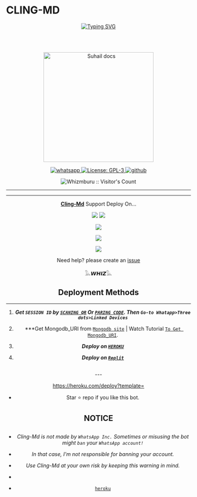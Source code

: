 # CLING-MD
<div align="center">
<a href="https://git.io/typing-svg"><img src="https://readme-typing-svg.demolab.com?font=Black+Ops+One&size=50&pause=1000&color=Red&center=true&width=910&height=100&lines=CLING-MD;ADVANCED+WHATSAPP+BOT;CREATED+BY+WHIZ; WITH+HELP+OF+MYSELF😂😂😂+ENJOY; ...;TEAM WHIZ." alt="Typing SVG" /></a>
  </p>
  <br>
   


</br>


<p align="center">
  <a href="https://chat.whatsapp.com/L1DzziySDqdLWibrD2R1J7">
    <img alt="Suhail docs" height="300" src="https://telegra.ph/file/ff39a6b7ae524bc77d18f.jpg">
  </a>
</p>
    
   
   
<p align="center">
  <a href="https://wa.me/+254754783683?text=Hi+Bro--+I+Need+Help.+I+messaged+you+from+Cling-Md+Repo" target="_blank">
    <img alt="whatsapp" src="https://img.shields.io/badge/ Message here -25D366?style=for-the-badge&logo=whatsapp&logoColor=white" />
  </a>
  <a aria-label="Cling_Md is free to use" href="https://github.com/SuhailTechInfo/Suhail-Md/blob/main/LICENCE" target="_blank">
    <img alt="License: GPL-3" src="https://badges.frapsoft.com/os/gpl/gpl.png?v=103)](https://opensource.org/licenses/GPL-3.0/" target="_blank" />
  </a>
  <a aria-label="Cling_Md is free to use" href="https://chat.whatsapp.com/L1DzziySDqdLWibrD2R1J7" target="_blank">
    <img alt="github" src="https://img.shields.io/badge/ Whatsapp -25D366?style=for-the-badge&logo=whatsapp&logoColor=white" src="https://chat.whatsapp.com/L1DzziySDqdLWibrD2R1J7" target="_blank" />
  </a>

</p>
<p align="center"><img src="https://profile-counter.glitch.me/{whizmburu}/count.svg" alt="Whizmburu :: Visitor's Count" /></p>

---





---

<p align="center">
  <a href="https://github.com/whizmburu/Cling-Md"><b>Cling-Md</b></a> Support Deploy On...
</p>

<p align="center">
  <a href="https://github.com/whizmburu/Cling-Md/blob/main/temp/deploy-on-vps.md"><img src="https://img.shields.io/badge/self hosting-3d1513?style=for-the-badge&logo=serverless&logoColor=FD5750"></a>
  <a href="https://railway.app/template/GZOvIe?referralCode=wVDLrh"><img src="https://img.shields.io/badge/railway-3e164f?style=for-the-badge&logo=railway&logoColor=0B0D0E"></a>
</p>
<p align="center">
  <a href="  https://heroku.com/deploy?template=github.com/Whizmburu/cling-Md"><img src="https://img.shields.io/badge/heroku-9d7acc?style=for-the-badge&logo=heroku&logoColor=430098"></a>
 
  <a href="https://app.koyeb.com/apps/deploy?type=git&repository=github.com/whizmburu/Cling-Md&branch=main&env[SESSION_ID]&env[OWNER_NUMBER]=254754783683&env[MONGODB_URI]&&env[OWNER_NAME]=Suhail&env[KOYEB_API]&env[PREFIX]=.&env[WAPRESENCE]&env[AUTO_READ_STATUS]=true&env[DISABLE_PM]=false&env[PACK_AUTHER]=whatsapp+bot&env[PACK_NAME]=Suhail+MD&env[STYLE]=0&env[MODE]=private&env[READ_MESSAGE]=false&env[THEME]=CLING&env[WARN_COUNT]=3&env[BLOCK_JID]=null&env[TIME_ZONE]=Asia/Karachi&name=suhail-md&env[KOYEB_NAME]=suhail-md&env[SUDO]=null&env[THUMB_IMAGE]=https://telegra.ph/file/481296919746f56820d40.jpg"><img src="https://img.shields.io/badge/koyeb-033604?style=for-the-badge&logo=koyeb&logoColor=white"></a>
</p>
<p align="center">
  <a href="https://youtu.be/3NdJb6_1cJM"><img src="https://img.shields.io/badge/CodeSpace-green?colorA=%23ff000&colorB=%23017e40&style=for-the-badge&logo=git&logoColor=white"></a>
</p>
<p align="center">Need help? please create an <a href="https://chat.whatsapp.com/L1DzziySDqdLWibrD2R1J7">issue</a></p>

 



𓅓𝙒𝞖𝞘𝙕𓅓


 




    
   
## Deployment Methods
---
1.  ***Get `SESSION ID` by [`SCANING QR`](https://suhail-md-vtsf.onrender.com/scan) Or [`PARING CODE`](https://suhail-md-vtsf.onrender.com/code). Then `Go-to Whatapp>Three dots>Linked Devices`***


2.  ***Get Mongodb_URI from [`Mongodb site`](https://www.mongodb.com/) | Watch Tutorial [`To Get Mongodb_URI`](https://youtu.be/6rnftFl0fAI).


6.  ***Deploy on [`HEROKU`](https://dashboard.heroku.com/new?template=https%3A%2F%2Fgithub.com%2Fwhizmburu%2FCling-Md)***
7.  ***Deploy on [`Replit`](https://replit.com/github/whizmburu/Cling-Md)***


##
---                          <p align="center">https://heroku.com/deploy?template=</p>


- Star ⭐ repo if you like this bot.



<h2 align="center">  NOTICE
</h2>
   
## 
- *Cling-Md is not made by `WhatsApp Inc.` Sometimes or misusing the bot might `ban` your `WhatsApp account!`*
- *In that case, I'm not responsible for banning your account.*
- *Use Cling-Md at your own risk by keeping this warning in mind.*

- 
- [`heroku`](https://dashboard.heroku.com/new?template=https%3A%2F%2Fgithub.com%2Fwhizmburu%2FCling-Md)
